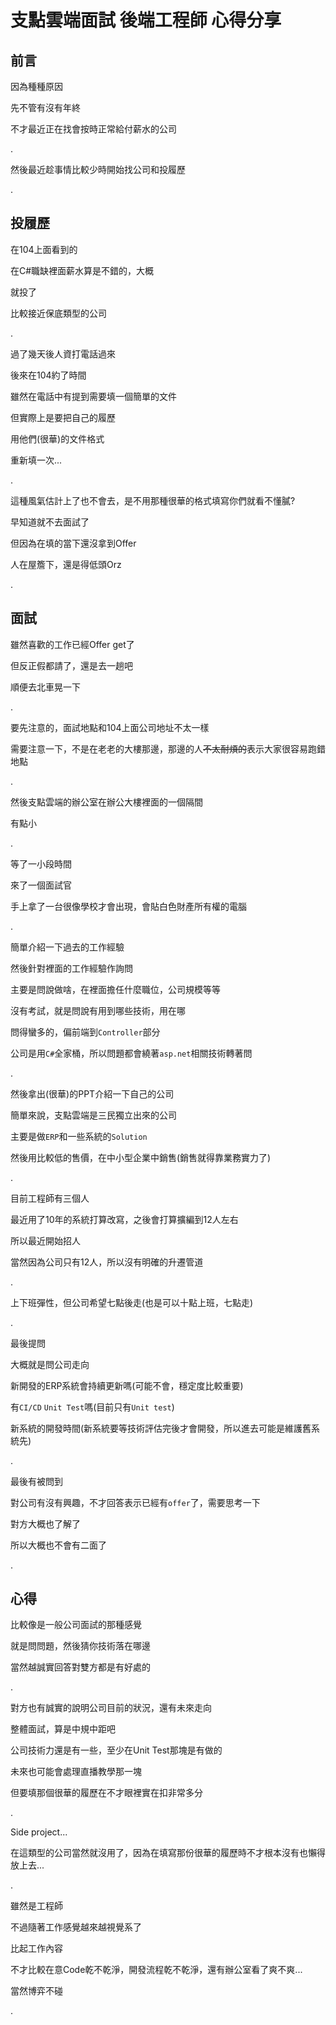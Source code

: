 # 支點雲端面試 後端工程師 心得分享

## 前言

因為種種原因

先不管有沒有年終

不才最近正在找會按時正常給付薪水的公司

.

然後最近趁事情比較少時開始找公司和投履歷

.

## 投履歷

在104上面看到的

在C#職缺裡面薪水算是不錯的，大概

就投了

比較接近保底類型的公司

.

過了幾天後人資打電話過來

後來在104約了時間

雖然在電話中有提到需要填一個簡單的文件

但實際上是要把自己的履歷

用他們(很華)的文件格式

重新填一次...

.

這種風氣估計上了也不會去，是不用那種很華的格式填寫你們就看不懂膩?

早知道就不去面試了

但因為在填的當下還沒拿到Offer

人在屋簷下，還是得低頭Orz

.

## 面試

雖然喜歡的工作已經Offer get了

但反正假都請了，還是去一趟吧

順便去北車晃一下

.

要先注意的，面試地點和104上面公司地址不太一樣

需要注意一下，不是在老老的大樓那邊，那邊的人~~不太耐煩的~~表示大家很容易跑錯地點

.

然後支點雲端的辦公室在辦公大樓裡面的一個隔間

有點小

.

等了一小段時間

來了一個面試官

手上拿了一台很像學校才會出現，會貼白色財產所有權的電腦

.

簡單介紹一下過去的工作經驗

然後針對裡面的工作經驗作詢問

主要是問說做啥，在裡面擔任什麼職位，公司規模等等

沒有考試，就是問說有用到哪些技術，用在哪

問得蠻多的，偏前端到`Controller`部分

公司是用`C#`全家桶，所以問題都會繞著`asp.net`相關技術轉著問

.

然後拿出(很華)的PPT介紹一下自己的公司

簡單來說，支點雲端是三民獨立出來的公司

主要是做`ERP`和一些系統的`Solution`

然後用比較低的售價，在中小型企業中銷售(銷售就得靠業務實力了)

.

目前工程師有三個人

最近用了10年的系統打算改寫，之後會打算擴編到12人左右

所以最近開始招人

當然因為公司只有12人，所以沒有明確的升遷管道

.

上下班彈性，但公司希望七點後走(也是可以十點上班，七點走)

.

最後提問

大概就是問公司走向

新開發的ERP系統會持續更新嗎(可能不會，穩定度比較重要)

有`CI/CD` `Unit Test`嗎(目前只有`Unit test`)

新系統的開發時間(新系統要等技術評估完後才會開發，所以進去可能是維護舊系統先)

.

最後有被問到

對公司有沒有興趣，不才回答表示已經有`offer`了，需要思考一下

對方大概也了解了

所以大概也不會有二面了

.

## 心得

比較像是一般公司面試的那種感覺

就是問問題，然後猜你技術落在哪邊

當然越誠實回答對雙方都是有好處的

.

對方也有誠實的說明公司目前的狀況，還有未來走向

整體面試，算是中規中距吧

公司技術力還是有一些，至少在Unit Test那塊是有做的

未來也可能會處理直播教學那一塊

但要填那個很華的履歷在不才眼裡實在扣非常多分

.

Side project...

在這類型的公司當然就沒用了，因為在填寫那份很華的履歷時不才根本沒有也懶得放上去...

.

雖然是工程師

不過隨著工作感覺越來越視覺系了

比起工作內容

不才比較在意Code乾不乾淨，開發流程乾不乾淨，還有辦公室看了爽不爽...

當然博弈不碰

.
